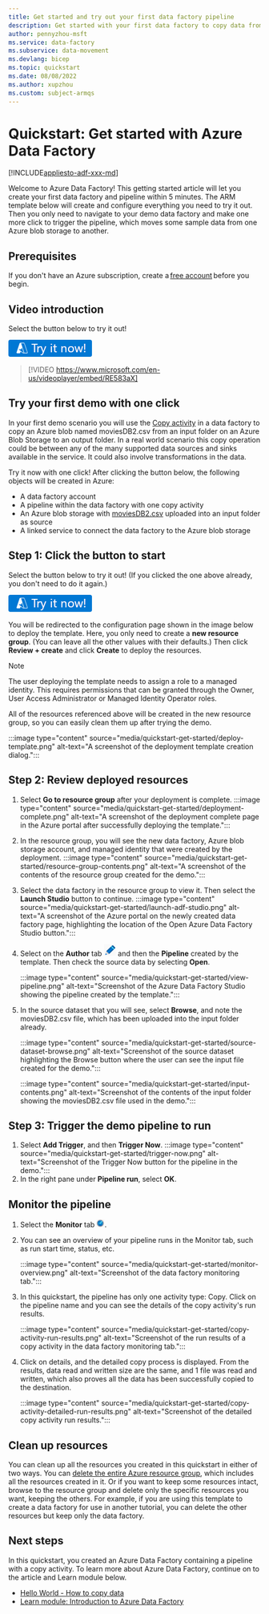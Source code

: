 ```yaml
---
title: Get started and try out your first data factory pipeline
description: Get started with your first data factory to copy data from one blob storage to another.
author: pennyzhou-msft
ms.service: data-factory
ms.subservice: data-movement
ms.devlang: bicep
ms.topic: quickstart
ms.date: 08/08/2022
ms.author: xupzhou
ms.custom: subject-armqs
---
```


# Quickstart: Get started with Azure Data Factory

[!INCLUDE[appliesto-adf-xxx-md](includes/appliesto-adf-xxx-md.md)]

Welcome to Azure Data Factory!  This getting started article will let you create your first data factory and pipeline within 5 minutes. The ARM template below will create and configure everything you need to try it out.  Then you only need to navigate to your demo data factory and make one more click to trigger the pipeline, which moves some sample data from one Azure blob storage to another.

## Prerequisites
If you don't have an Azure subscription, create a [free account](https://azure.microsoft.com/free/) before you begin.

## Video introduction

Select the button below to try it out!  

[![Try your first data factory demo](./media/quickstart-get-started/try-it-now.png)](https://portal.azure.com/#create/Microsoft.Template/uri/https%3A%2F%2Fraw.githubusercontent.com%2FAzure%2Fazure-quickstart-templates%2Fmaster%2Fquickstarts%2Fmicrosoft.datafactory%2Fdata-factory-get-started%2Fazuredeploy.json)


> [!VIDEO https://www.microsoft.com/en-us/videoplayer/embed/RE583aX]


## Try your first demo with one click
In your first demo scenario you will use the [Copy activity](copy-activity-overview.md) in a data factory to copy an Azure blob named moviesDB2.csv from an input folder on an Azure Blob Storage to an output folder. In a real world scenario this copy operation could be between any of the many supported data sources and sinks available in the service. It could also involve transformations in the data.

Try it now with one click!  After clicking the button below, the following objects will be created in Azure:
- A data factory account
- A pipeline within the data factory with one copy activity
- An Azure blob storage with [moviesDB2.csv](https://raw.githubusercontent.com/kromerm/adfdataflowdocs/master/sampledata/moviesDB2.csv) uploaded into an input folder as source
- A linked service to connect the data factory to the Azure blob storage

## Step 1: Click the button to start

Select the button below to try it out!  (If you clicked the one above already, you don't need to do it again.)

[![Try your first data factory demo](./media/quickstart-get-started/try-it-now.png)](https://portal.azure.com/#create/Microsoft.Template/uri/https%3A%2F%2Fraw.githubusercontent.com%2FAzure%2Fazure-quickstart-templates%2Fmaster%2Fquickstarts%2Fmicrosoft.datafactory%2Fdata-factory-get-started%2Fazuredeploy.json)

You will be redirected to the configuration page shown in the image below to deploy the template.  Here, you only need to create a **new resource group**. (You can leave all the other values with their defaults.) Then click **Review + create** and click **Create** to deploy the resources.

> [!NOTE]
> The user deploying the template needs to assign a role to a managed identity.  This requires permissions that can be granted through the Owner, User Access Administrator or Managed Identity Operator roles.

All of the resources referenced above will be created in the new resource group, so you can easily clean them up after trying the demo.    

:::image type="content" source="media/quickstart-get-started/deploy-template.png" alt-text="A screenshot of the deployment template creation dialog.":::

## Step 2: Review deployed resources

1. Select **Go to resource group** after your deployment is complete.
   :::image type="content" source="media/quickstart-get-started/deployment-complete.png" alt-text="A screenshot of the deployment complete page in the Azure portal after successfully deploying the template.":::

1. In the resource group, you will see the new data factory, Azure blob storage account, and managed identity that were created by the deployment.
   :::image type="content" source="media/quickstart-get-started/resource-group-contents.png" alt-text="A screenshot of the contents of the resource group created for the demo.":::

1. Select the data factory in the resource group to view it. Then select the **Launch Studio** button to continue.
   :::image type="content" source="media/quickstart-get-started/launch-adf-studio.png" alt-text="A screenshot of the Azure portal on the newly created data factory page, highlighting the location of the Open Azure Data Factory Studio button.":::

1. Select on the **Author** tab <img src="media/quickstart-get-started/author-button.png" alt="Author tab"/> and then the **Pipeline** created by the template.  Then check the source data by selecting **Open**.

   :::image type="content" source="media/quickstart-get-started/view-pipeline.png" alt-text="Screenshot of the Azure Data Factory Studio showing the pipeline created by the template.":::

1. In the source dataset that you will see, select **Browse**, and note the moviesDB2.csv file, which has been uploaded into the input folder already.

   :::image type="content" source="media/quickstart-get-started/source-dataset-browse.png" alt-text="Screenshot of the source dataset highlighting the Browse button where the user can see the input file created for the demo.":::

   :::image type="content" source="media/quickstart-get-started/input-contents.png" alt-text="Screenshot of the contents of the input folder showing the moviesDB2.csv file used in the demo.":::

## Step 3: Trigger the demo pipeline to run

1. Select **Add Trigger**, and then **Trigger Now**.
   :::image type="content" source="media/quickstart-get-started/trigger-now.png" alt-text="Screenshot of the Trigger Now button for the pipeline in the demo.":::
1. In the right pane under **Pipeline run**, select **OK**.

## Monitor the pipeline

1. Select the **Monitor** tab <img src="media/quickstart-get-started/monitor-button.png" alt="Monitor tab"/>.
1. You can see an overview of your pipeline runs in the Monitor tab, such as run start time, status, etc.
   
   :::image type="content" source="media/quickstart-get-started/monitor-overview.png" alt-text="Screenshot of the data factory monitoring tab.":::

1. In this quickstart, the pipeline has only one activity type: Copy. Click on the pipeline name and you can see the details of the copy activity's run results.

   :::image type="content" source="media/quickstart-get-started/copy-activity-run-results.png" alt-text="Screenshot of the run results of a copy activity in the data factory monitoring tab.":::

1. Click on details, and the detailed copy process is displayed.  From the results, data read and written size are the same, and 1 file was read and written, which also proves all the data has been successfully copied to the destination.

   :::image type="content" source="media/quickstart-get-started/copy-activity-detailed-run-results.png" alt-text="Screenshot of the detailed copy activity run results.":::

## Clean up resources

You can clean up all the resources you created in this quickstart in either of two ways. You can [delete the entire Azure resource group](../azure-resource-manager/management/delete-resource-group.md), which includes all the resources created in it.  Or if you want to keep some resources intact, browse to the resource group and delete only the specific resources you want, keeping the others.  For example, if you are using this template to create a data factory for use in another tutorial, you can delete the other resources but keep only the data factory.

## Next steps

In this quickstart, you created an Azure Data Factory containing a pipeline with a copy activity. To learn more about Azure Data Factory, continue on to the article and Learn module below.

- [Hello World - How to copy data](quickstart-hello-world-copy-data-tool.md)
- [Learn module: Introduction to Azure Data Factory](/learn/modules/intro-to-azure-data-factory/)
